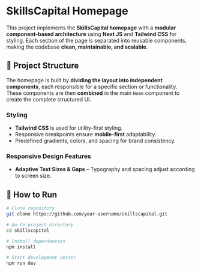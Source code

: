 # SkillsCapital Homepage

This project implements the **SkillsCapital homepage** with a **modular component-based architecture** using **Next JS** and **Tailwind CSS** for styling. Each section of the page is separated into reusable components, making the codebase **clean, maintainable, and scalable**.

## 📂 Project Structure

The homepage is built by **dividing the layout into independent components**, each responsible for a specific section or functionality.  
These components are then **combined** in the main `Home` component to create the complete structured UI.


### **Styling**
- **Tailwind CSS** is used for utility-first styling.
- Responsive breakpoints ensure **mobile-first** adaptability.
- Predefined gradients, colors, and spacing for brand consistency.

### **Responsive Design Features**
- **Adaptive Text Sizes & Gaps** – Typography and spacing adjust according to screen size.

## 🚀 How to Run
```bash
# Clone repository
git clone https://github.com/your-username/skillscapital.git

# Go to project directory
cd skillscapital

# Install dependencies
npm install

# Start development server
npm run dev
